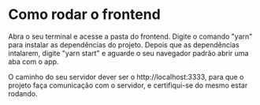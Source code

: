 
# Como rodar o frontend

Abra o seu terminal e acesse a pasta do frontend. Digite o comando "yarn" para instalar as dependências do projeto.
Depois que as dependências intalarem, digite "yarn start" e aguarde o seu navegador padrão abrir uma aba com o app.

O caminho do seu servidor dever ser o http://localhost:3333, para que o projeto faça comunicação
com o servidor, e certifiqui-se do mesmo estar rodando.
